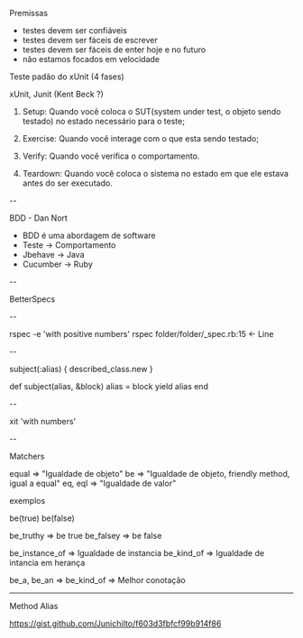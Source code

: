 
Premissas

- testes devem ser confiáveis
- testes devem ser fáceis de escrever
- testes devem ser fáceis de enter hoje e no futuro
- não estamos focados em velocidade


Teste padão do xUnit (4 fases)

xUnit, Junit (Kent Beck ?)

1. Setup: Quando você coloca o SUT(system under test, o objeto sendo testado) no estado necessário para o teste;

2. Exercise: Quando você interage com o que esta sendo testado;

3. Verify: Quando você verifica o comportamento.

4. Teardown: Quando você coloca o sistema no estado em que ele estava antes do ser executado.

--

BDD - Dan Nort

- BDD é uma abordagem de software
- Teste -> Comportamento
- Jbehave -> Java
- Cucumber -> Ruby

--

BetterSpecs

--
 
rspec -e 'with positive numbers'
rspec folder/folder/_spec.rb:15 <- Line

--

subject(:alias) { described_class.new }

def subject(alias, &block)
  alias = block
  yield alias
end

--

xit 'with numbers'

--

Matchers

equal => "Igualdade de objeto"
be => "Igualdade de objeto, friendly method, igual a equal"
eq, eql => "Igualdade de valor"

exemplos

be(true)
be(false)

be_truthy  => be true
be_falsey  => be false

be_instance_of => Igualdade de instancia
be_kind_of => Igualdade de intancia em herança

be_a, be_an => be_kind_of => Melhor conotação

---

Method Alias

https://gist.github.com/JunichiIto/f603d3fbfcf99b914f86
